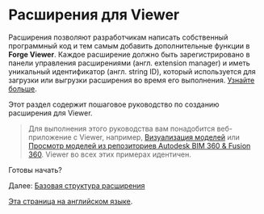 # Расширения для Viewer

Расширения позволяют  разработчикам написать собственный программный код и тем самым добавить дополнительные функции в **Forge Viewer**. Каждое расширение должно быть зарегистрировано в панели управления расширениями (англ. extension manager) и иметь уникальный идентификатор (англ. string ID), который используется для загрузки или выгрузки расширения во время его выполнения. [Узнайте больше](https://forge.autodesk.com/en/docs/viewer/v7/reference/Extensions/).

Этот раздел содержит пошаговое руководство по созданию расширения для Viewer.

> Для выполнения этого руководства вам понадобится веб-приложение с Viewer, например, [Визуализация моделей](tutorials/viewmodels.md) или [Просмотр моделей из репозиториев Autodesk BIM 360 & Fusion 360](tutorials/viewhubmodels.md). Viewer во всех этих примерах идентичен. 

Готовы начать?

Далее: [Базовая структура расширения](viewer/extensions/skeleton.md)

[Эта страница на английском языке](https://learnforge.autodesk.io/#/tutorials/extensions). 
